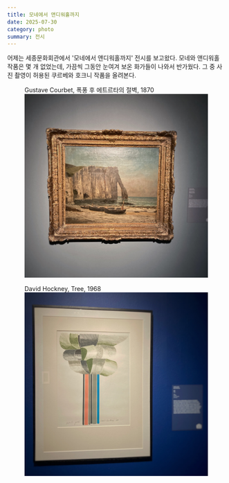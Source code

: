 ```yaml
---
title: 모네에서 앤디워홀까지
date: 2025-07-30
category: photo
summary: 전시
---
```


<script>
    export let src;
</script>

어제는 세종문화회관에서 '모네에서 앤디워홀까지' 전시를 보고왔다. 모네와 앤디워홀 작품은 몇 개 없었는데, 가끔씩 그동안 눈여겨 보온 화가들이 나와서 반가웠다. 그 중 사진 촬영이 허용된 쿠르베와 호크니 작품을 올려본다.

<figure>
    <figcaption class="text-center text-sm text-gray-900">Gustave Courbet, 폭풍 후 에트르타의 절벽, 1870</figcaption>
<img 
    src="/images/250730_courbet.jpg" 
    alt="takingpicture" 
    class="post-vertical"
    loading="lazy"
/>
</figure>

<figure>
    <figcaption class="text-center text-sm text-gray-900">David Hockney, Tree, 1968</figcaption>
<img 
    src="/images/250730_hocney.jpg" 
    alt="takingpicture" 
    class="post-vertical"
    loading="lazy"
/>
</figure>